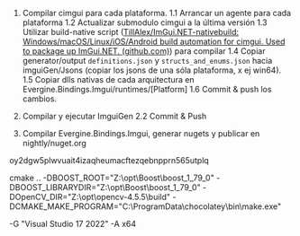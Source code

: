 1. Compilar cimgui para cada plataforma.
    1.1 Arrancar un agente para cada plataforma
    1.2 Actualizar submodulo cimgui a la última versión
    1.3 Utilizar build-native script ([TillAlex/ImGui.NET-nativebuild: Windows/macOS/Linux/iOS/Android build automation for cimgui. Used to package up ImGui.NET. (github.com)](https://github.com/TillAlex/ImGui.NET-nativebuild)) para compilar
    1.4 Copiar generator/output `definitions.json` y `structs_and_enums.json` hacia imguiGen/Jsons (copiar los jsons de una sóla plataforma, x ej win64).
    1.5 Copiar dlls nativas de cada arquitectura en Evergine.Bindings.Imgui/runtimes/[Platform]
    1.6 Commit & push los cambios.

2. Compilar y ejecutar ImguiGen
    2.2 Commit & Push
3. Compilar Evergine.Bindings.Imgui, generar nugets y publicar en nightly/nuget.org


oy2dgw5plwvuait4izaqheumacftezqebnpprn565utplq

cmake .. -DBOOST_ROOT="Z:\opt\Boost\boost_1_79_0" -DBOOST_LIBRARYDIR="Z:\opt\Boost\boost_1_79_0" -DOpenCV_DIR="Z:\opt\opencv-4.5.5\build" -DCMAKE_MAKE_PROGRAM="C:\ProgramData\chocolatey\bin\make.exe"

-G "Visual Studio 17 2022"
-A x64
